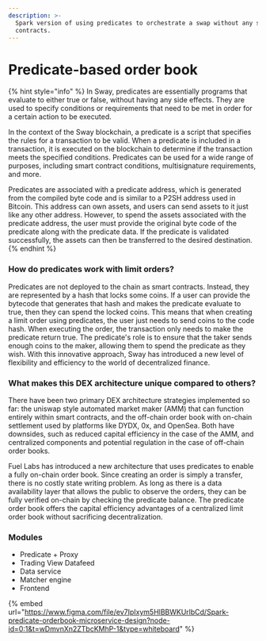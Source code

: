 ```yaml
---
description: >-
  Spark version of using predicates to orchestrate a swap without any smart
  contracts.
---
```


# Predicate-based order book

{% hint style="info" %}
In Sway, predicates are essentially programs that evaluate to either true or false, without having any side effects. They are used to specify conditions or requirements that need to be met in order for a certain action to be executed.

In the context of the Sway blockchain, a predicate is a script that specifies the rules for a transaction to be valid. When a predicate is included in a transaction, it is executed on the blockchain to determine if the transaction meets the specified conditions. Predicates can be used for a wide range of purposes, including smart contract conditions, multisignature requirements, and more.

Predicates are associated with a predicate address, which is generated from the compiled byte code and is similar to a P2SH address used in Bitcoin. This address can own assets, and users can send assets to it just like any other address. However, to spend the assets associated with the predicate address, the user must provide the original byte code of the predicate along with the predicate data. If the predicate is validated successfully, the assets can then be transferred to the desired destination.
{% endhint %}

### How do predicates work with limit orders?

Predicates are not deployed to the chain as smart contracts. Instead, they are represented by a hash that locks some coins. If a user can provide the bytecode that generates that hash and makes the predicate evaluate to true, then they can spend the locked coins. This means that when creating a limit order using predicates, the user just needs to send coins to the code hash. When executing the order, the transaction only needs to make the predicate return true. The predicate's role is to ensure that the taker sends enough coins to the maker, allowing them to spend the predicate as they wish. With this innovative approach, Sway has introduced a new level of flexibility and efficiency to the world of decentralized finance.

### What makes this DEX architecture unique compared to others?

There have been two primary DEX architecture strategies implemented so far: the uniswap style automated market maker (AMM) that can function entirely within smart contracts, and the off-chain order book with on-chain settlement used by platforms like DYDX, 0x, and OpenSea. Both have downsides, such as reduced capital efficiency in the case of the AMM, and centralized components and potential regulation in the case of off-chain order books.

Fuel Labs has introduced a new architecture that uses predicates to enable a fully on-chain order book. Since creating an order is simply a transfer, there is no costly state writing problem. As long as there is a data availability layer that allows the public to observe the orders, they can be fully verified on-chain by checking the predicate balance. The predicate order book offers the capital efficiency advantages of a centralized limit order book without sacrificing decentralization.

### Modules

* Predicate + Proxy
* Trading View Datafeed
* Data service
* Matcher engine
* Frontend

{% embed url="https://www.figma.com/file/ev7IpIxym5HlBBWKUrlbCd/Spark-predicate-orderbook-microservice-design?node-id=0:1&t=wDmvnXn2ZTbcKMhP-1&type=whiteboard" %}
